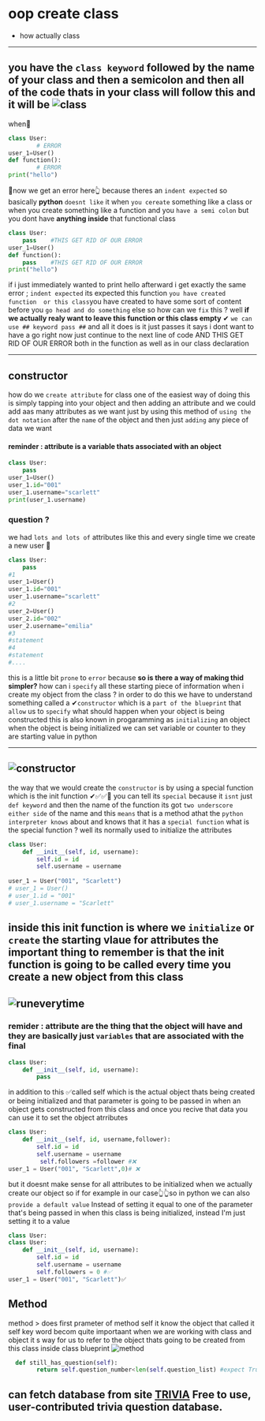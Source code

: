 # oop   create class
+ how actually class
----------------------
you have the `class keyword` followed by the name of your class and  then a semicolon and then all of the code thats in your class 
will follow this and it will be
![class](https://github.com/wer340/python-angelayu/blob/main/17_day-17/image/class.png?raw=true)
-------------
 when🔽 
```python
class User:
		# ERROR
user_1=User()
def function():
	 	# ERROR
print("hello")
```
🔼now we get an error here👆 because theres an `indent expected` so basically **python** `doesnt like` it when `you cereate` something like a class or 
when you create something like a function and you `have a semi colon` but you dont have **anything inside** that functional class 
```python
class User:
	pass	#THIS GET RID OF OUR ERROR
user_1=User()
def function():
	pass    #THIS GET RID OF OUR ERROR
print("hello")
```
if i just immediately wanted to print hello afterward  i get exactly the same error ; `indent expected` its expected this function `you have created function  or this class`you have created to have some sort of content before you `go head and do something` else so how can we `fix` this ? well  **if we actually realy want to leave this function or this class empty** ✔ `we can use ## keyword pass ##` and all it does is it just passes it says i dont want to have a go right now just continue to the next line of code 
AND THIS GET RID OF OUR ERROR both in the function as well as  in our class declaration 

---
## constructor
how do we `create attribute` for class
one of the easiest way of doing this is simply tapping into your object and then adding an attribute
and we could add aas many attributes as we want just by using this method of `using the dot notation` after the `name` of the object
and then just `adding` any piece of data we want 
#### reminder : attribute is a variable thats associated with an object
```python
class User:
	pass	
user_1=User()
user_1.id="001"
user_1.username="scarlett"
print(user_1.username)
```
###  question  ?
we had `lots and lots of` attributes like this and every single time we create a new user 🔽
```python
class User:
	pass	
#1	
user_1=User()
user_1.id="001"
user_1.username="scarlett"
#2
user_2=User()
user_2.id="002"
user_2.username="emilia"
#3
#statement
#4
#statement
#....
```
this is a little bit `prone` to `error` because 
**so is there a way of making thid simpler?**
how can i `specify` all these starting piece of information when i create my object from the class ?
in order to do this  we have to understand something called a ✔`constructor`   which is a `part of the blueprint` that `allow` us
to `specify` what should happen when your object is being constructed this is also known in progaramming as `initializing` an object
when the object is being initialized we can set variable or counter to they are starting value in python

----
![constructor](https://raw.githubusercontent.com/wer340/python-angelayu/main/day-17/image/set_attribute_constructor.png)
---------
the way that we would create the `constructor` is by using a special function  which is the init function ✔✅✅📗
you can tell its `special` because it `isnt` just `def keyword` and then the name of the function its got `two underscore either side` of the name 
and this `means` that is a method athat the `python interpreter knows` about and knows that it has a `special function` 
what is the special function ? well its normally used to initialize the attributes
```python
class User:
    def __init__(self, id, username):
        self.id = id
        self.username = username
 
user_1 = User("001", "Scarlett")
# user_1 = User()
# user_1.id = "001"
# user_1.username = "Scarlett"
```
inside this init function is where we `initialize` or `create` the starting vlaue for attributes 
the important thing to remember is that the init function is going to be called every time you create a new object from this class
---
![runeverytime](https://raw.githubusercontent.com/wer340/python-angelayu/main/day-17/image/init_called.png)
---
### remider : attribute  are the thing that the object will have and they are basically just `variables` that are associated with the final 
```python
class User:
    def __init__(self, id, username):
    	pass
```
in addition to this ✅called self  which is the actual object thats being created or being initialized
and that parameter is going  to be passed in when an object gets constructed from this class and once you recive that data 
you can use it to set the object atrributes
```python
class User:
    def __init__(self, id, username,follower):
        self.id = id
        self.username = username
         self.followers =follower #❌
user_1 = User("001", "Scarlett",0)# ❌
```
but it doesnt make sense for all attributes to be initialized when we actually create our object so if for example
in our case👆👆so in python we can also `provide a default value`
Instead of setting it equal to one of the parameter that's being passed in when this class is being initialized,  instead I'm just setting it to a value
```python
class User:
class User:
    def __init__(self, id, username):
        self.id = id
        self.username = username
        self.followers = 0 #✅
user_1 = User("001", "Scarlett")✅

```
## Method 
method > does
 first prameter of method self  it know the object that called it 
self key word becom quite importaant when we are working with class and object it s way for us to refer to the object thats going to be created from this class
inside class blueprint 
![method](https://raw.githubusercontent.com/wer340/python-angelayu/main/day-17/image/method.png)


```python
  def still_has_question(self):
        return self.question_number<len(self.question_list) #expect True or False
```
## can fetch database from site [TRIVIA](https://opentdb.com/) Free to use, user-contributed trivia question database.
